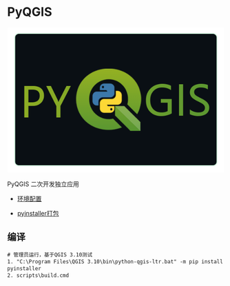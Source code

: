 # PyQGIS

![splash](./images/splash.png)

PyQGIS 二次开发独立应用 

- [环境配置](https://blog.csdn.net/this_is_id/article/details/84562649)

- [pyinstaller打包](https://blog.csdn.net/this_is_id/article/details/102974721)

## 编译

```shell
# 管理员运行，基于QGIS 3.10测试
1. "C:\Program Files\QGIS 3.10\bin\python-qgis-ltr.bat" -m pip install pyinstaller
2. scripts\build.cmd
```
